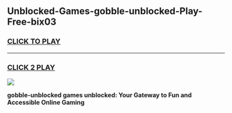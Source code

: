
## Unblocked-Games-gobble-unblocked-Play-Free-bix03
<h3>
<a href="https://premium76.site?title=gobble-unblocked&ref=12A">CLICK TO PLAY</a></h3>
<hr>

<h3>
<a href="https://premium76.site?title=gobble-unblocked&ref=12A">CLICK 2 PLAY</a>
  
</h3>

<a href="https://premium76.site?title=gobble-unblocked&ref=12A"><img src="https://clearcache.store/games.png"></a>


**gobble-unblocked games unblocked: Your Gateway to Fun and Accessible Online Gaming**
